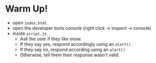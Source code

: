 # Warm Up!
- open `index.html`
- open the developer tools console (right click -> inspect -> console)
- Inside `script.js`
  - Ask the user if they like snow. 
  - If they say yes, respond accordingly using an `alert()`
  - If they say no, respond according using an `alert()`
  - Otherwise, tell them their response wasn't valid